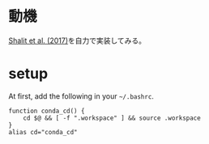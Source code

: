 # 動機
[Shalit et al. (2017)](https://arxiv.org/pdf/1606.03976.pdf)を自力で実装してみる。

# setup
At first, add the following in your `~/.bashrc`.
```
function conda_cd() {
    cd $@ && [ -f ".workspace" ] && source .workspace
}
alias cd="conda_cd"
```
